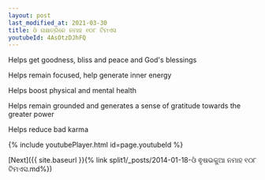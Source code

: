 ```yaml
---
layout: post
last_modified_at: 2021-03-30
title: ଓଁ ନାକ୍ଷତ୍ରିନେ ନମାହ ୧୦୮ ଟିମଏସ
youtubeId: 4AsOtzDJhFQ
---
```

 
 
Helps get goodness, bliss and peace and God's blessings
 
Helps remain focused, help generate inner energy 
 
Helps boost physical and mental health 
 
Helps remain grounded and generates a sense of gratitude towards the greater power 
 
Helps reduce bad karma
 
 
 
 


{% include youtubePlayer.html id=page.youtubeId %}
 
[Next]({{ site.baseurl }}{% link  split1/_posts/2014-01-18-ଓଁ ଵୃଷଭକୁଆ ନମାହ ୧୦୮ ଟିମଏସ.md%})
 
